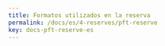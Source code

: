 ```yaml
---
title: Formatos utilizados en la reserva
permalink: /docs/es/4-reserves/pft-reserve
key: docs-pft-reserve-es
---
```

